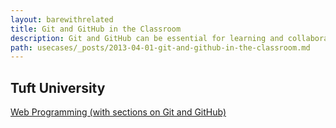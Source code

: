 ```yaml
---
layout: barewithrelated
title: Git and GitHub in the Classroom
description: Git and GitHub can be essential for learning and collaborating with students and teachers in the classroom.
path: usecases/_posts/2013-04-01-git-and-github-in-the-classroom.md
---
```


## Tuft University
[Web Programming (with sections on Git and GitHub)](http://tuftsdev.github.io/WebProgramming/)
